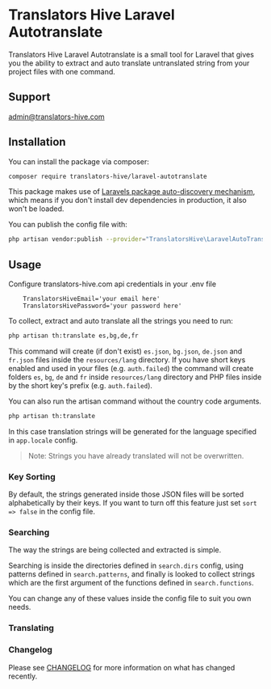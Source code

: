 # Translators Hive Laravel Autotranslate

Translators Hive Laravel Autotranslate is a small tool for Laravel that gives you the ability to extract and auto translate untranslated string from your project files with one command.

## Support

admin@translators-hive.com

## Installation

You can install the package via composer:

```bash
composer require translators-hive/laravel-autotranslate
```

This package makes use of [Laravels package auto-discovery mechanism](https://medium.com/@taylorotwell/package-auto-discovery-in-laravel-5-5-ea9e3ab20518), which means if you don't install dev dependencies in production, it also won't be loaded.

You can publish the config file with:
```bash
php artisan vendor:publish --provider="TranslatorsHive\LaravelAutoTranslate\ServiceProvider" --tag="config"
```

## Usage

Configure translators-hive.com api credentials in your .env file
```dotenv
    TranslatorsHiveEmail='your email here'
    TranslatorsHivePassword='your password here'
```

To collect, extract and auto translate all the strings you need to run:

``` bash
php artisan th:translate es,bg,de,fr
```

This command will create (if don't exist) `es.json`, `bg.json`, `de.json` and `fr.json` files inside the `resources/lang` directory.
If you have short keys enabled and used in your files (e.g. `auth.failed`) the command will create folders `es`, `bg`, `de` and `fr` inside `resources/lang` directory and PHP files inside by the short key's prefix (e.g. `auth.failed`).

You can also run the artisan command without the country code arguments.

``` bash
php artisan th:translate
```

In this case translation strings will be generated for the language specified in `app.locale` config.

> Note: Strings you have already translated will not be overwritten.

### Key Sorting

By default, the strings generated inside those JSON files will be sorted alphabetically by their keys.
If you want to turn off this feature just set `sort => false` in the config file.

### Searching

The way the strings are being collected and extracted is simple.

Searching is inside the directories defined in `search.dirs` config, using patterns defined in `search.patterns`, and finally is looked to collect strings
 which are the first argument of the functions defined in `search.functions`.

You can change any of these values inside the config file to suit you own needs.

### Translating



### Changelog

Please see [CHANGELOG](CHANGELOG.md) for more information on what has changed recently.

